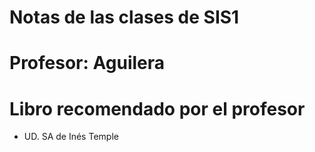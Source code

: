 # Notas de las clases de SIS1

<h1> Profesor: Aguilera </h1>


# Libro recomendado por el profesor

- UD. SA de Inés Temple
